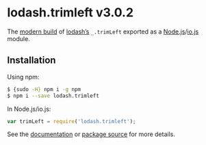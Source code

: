 # lodash.trimleft v3.0.2

The [modern build](https://github.com/lodash/lodash/wiki/Build-Differences) of [lodash’s](https://lodash.com/) `_.trimLeft` exported as a [Node.js](http://nodejs.org/)/[io.js](https://iojs.org/) module.

## Installation

Using npm:

```bash
$ {sudo -H} npm i -g npm
$ npm i --save lodash.trimleft
```

In Node.js/io.js:

```js
var trimLeft = require('lodash.trimleft');
```

See the [documentation](https://lodash.com/docs#trimLeft) or [package source](https://github.com/lodash/lodash/blob/3.0.2-npm-packages/lodash.trimleft) for more details.
